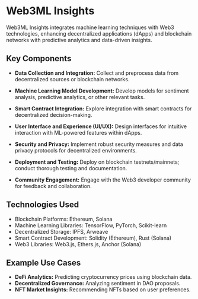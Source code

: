 # Web3ML Insights

Web3ML Insights integrates machine learning techniques with Web3 technologies, enhancing decentralized applications (dApps) and blockchain networks with predictive analytics and data-driven insights.

## Key Components

- **Data Collection and Integration:** Collect and preprocess data from decentralized sources or blockchain networks.
  
- **Machine Learning Model Development:** Develop models for sentiment analysis, predictive analytics, or other relevant tasks.
  
- **Smart Contract Integration:** Explore integration with smart contracts for decentralized decision-making.
  
- **User Interface and Experience (UI/UX):** Design interfaces for intuitive interaction with ML-powered features within dApps.
  
- **Security and Privacy:** Implement robust security measures and data privacy protocols for decentralized environments.
  
- **Deployment and Testing:** Deploy on blockchain testnets/mainnets; conduct thorough testing and documentation.
  
- **Community Engagement:** Engage with the Web3 developer community for feedback and collaboration.

## Technologies Used

- Blockchain Platforms: Ethereum, Solana
- Machine Learning Libraries: TensorFlow, PyTorch, Scikit-learn
- Decentralized Storage: IPFS, Arweave
- Smart Contract Development: Solidity (Ethereum), Rust (Solana)
- Web3 Libraries: Web3.js, Ethers.js, Anchor (Solana)

## Example Use Cases

- **DeFi Analytics:** Predicting cryptocurrency prices using blockchain data.
- **Decentralized Governance:** Analyzing sentiment in DAO proposals.
- **NFT Market Insights:** Recommending NFTs based on user preferences.
